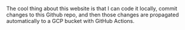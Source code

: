 The cool thing about this website is that I can code it locally, commit changes to this Github repo, and then those changes are propagated automatically to a GCP bucket with GitHub Actions.
